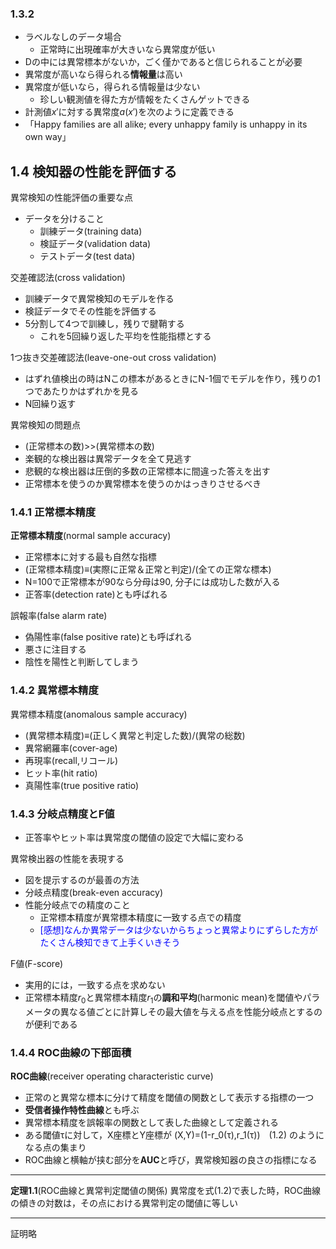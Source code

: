 ### 1.3.2
- ラベルなしのデータ場合
  - 正常時に出現確率が大きいなら異常度が低い
- Dの中には異常標本がないか，ごく僅かであると信じられることが必要
- 異常度が高いなら得られる**情報量**は高い
- 異常度が低いなら，得られる情報量は少ない
  - 珍しい観測値を得た方が情報をたくさんゲットできる
- 計測値$x'$に対する異常度$a(x')$を次のように定義できる
- 「Happy families are all alike; every unhappy family is unhappy in its own way」

## 1.4 検知器の性能を評価する
異常検知の性能評価の重要な点
- データを分けること
  - 訓練データ(training data)
  - 検証データ(validation data)
  - テストデータ(test data)

交差確認法(cross validation)
- 訓練データで異常検知のモデルを作る
- 検証データでその性能を評価する
- 5分割して4つで訓練し，残りで腱鞘する
  - これを5回繰り返した平均を性能指標とする

1つ抜き交差確認法(leave-one-out cross validation)
- はずれ値検出の時はNこの標本があるときにN-1個でモデルを作り，残りの1つであたりかはずれかを見る
- N回繰り返す

異常検知の問題点
- (正常標本の数)>>(異常標本の数)
- 楽観的な検出器は異常データを全て見逃す
- 悲観的な検出器は圧倒的多数の正常標本に間違った答えを出す
- 正常標本を使うのか異常標本を使うのかはっきりさせるべき

### 1.4.1 正常標本精度
**正常標本精度**(normal sample accuracy)
- 正常標本に対する最も自然な指標
- (正常標本精度)≡(実際に正常＆正常と判定)/(全ての正常な標本)
- N=100で正常標本が90なら分母は90, 分子には成功した数が入る
- 正答率(detection rate)とも呼ばれる

誤報率(false alarm rate)
- 偽陽性率(false positive rate)とも呼ばれる
- 悪さに注目する
- 陰性を陽性と判断してしまう

### 1.4.2 異常標本精度
異常標本精度(anomalous sample accuracy)
- (異常標本精度)≡(正しく異常と判定した数)/(異常の総数)
- 異常網羅率(cover-age)
- 再現率(recall,リコール)
- ヒット率(hit ratio)
- 真陽性率(true positive ratio)

### 1.4.3 分岐点精度とF値
- 正答率やヒット率は異常度の閾値の設定で大幅に変わる

異常検出器の性能を表現する
- 図を提示するのが最善の方法
- 分岐点精度(break-even accuracy)
- 性能分岐点での精度のこと
  - 正常標本精度が異常標本精度に一致する点での精度
  - <span style="color:blue;">[感想]なんか異常データは少ないからちょっと異常よりにずらした方がたくさん検知できて上手くいきそう</span>

F値(F-score)
- 実用的には，一致する点を求めない
- 正常標本精度$r_0$と異常標本精度$r_1$の**調和平均**(harmonic mean)を閾値やパラメータの異なる値ごとに計算しその最大値を与える点を性能分岐点とするのが便利である

### 1.4.4 ROC曲線の下部面積
**ROC曲線**(receiver operating characteristic curve)
- 正常のと異常な標本に分けて精度を閾値の関数として表示する指標の一つ
- **受信者操作特性曲線**とも呼ぶ
- 異常標本精度を誤報率の関数として表した曲線として定義される
- ある閾値τに対して，X座標とY座標が
(X,Y)=(1-r_0(τ),r_1(τ))　(1.2)
のようになる点の集まり
- ROC曲線と横軸が挟む部分を**AUC**と呼び，異常検知器の良さの指標になる
[](/img/fig1.5.png)
___
**定理1.1**(ROC曲線と異常判定閾値の関係)
異常度を式(1.2)で表した時，ROC曲線の傾きの対数は，その点における異常判定の閾値に等しい
___
証明略